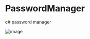 # PasswordManager
c# password manager

![image](https://github.com/hexsparky/PasswordManager/assets/111631956/6939eb91-d3d4-4580-a294-9817d71a5a1a)
